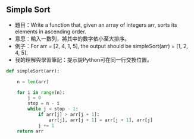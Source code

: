 ## Simple Sort
* 題目：Write a function that, given an array of integers arr, sorts its elements in ascending order.
* 意思：輸入一數列，將其中的數字依小至大排序。
* 例子：For arr = [2, 4, 1, 5], the output should be simpleSort(arr) = [1, 2, 4, 5].
* 我的理解與學習筆記：提示說Python可在同一行交換位置。

```Python
def simpleSort(arr):

    n = len(arr)

    for i in range(n):
        j = 0
        stop = n - i
        while j < stop - 1:
            if arr[j] > arr[j + 1]:
                arr[j], arr[j + 1] = arr[j + 1], arr[j]
            j += 1
    return arr
```
